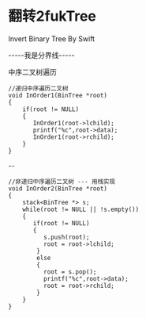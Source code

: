 # 翻转2fukTree
Invert Binary Tree By Swift

-----我是分界线-----

中序二叉树遍历

    //递归中序遍历二叉树
    void InOrder1(BinTree *root)
    {
        if(root != NULL)
        {
           InOrder1(root->lchild);
           printf("%c",root->data);
           InOrder1(root->rchild);
        }
    }
--

    //非递归中序遍历二叉树 --- 用栈实现
    void InOrder2(BinTree *root)
    {
        stack<BinTree *> s;
        while(root != NULL || !s.empty())
        {
           if(root != NULL)
           {
              s.push(root);
              root = root->lchild;
            }
            else
            {
              root = s.pop();
              printf("%c",root->data);
              root = root->rchild;
            }
        }
    }

